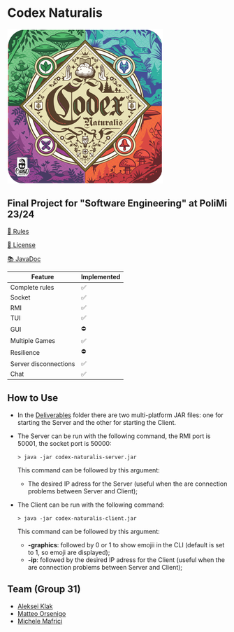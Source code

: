 # Codex Naturalis
![alt text](Codex_Naturalis/deliverables/CodexNaturalisLogo.png)

## Final Project for "Software Engineering" at PoliMi 23/24
[📖 Rules](Codex_Naturalis/deliverables/Rules/CODEX_Rulebook_EN.pdf)

[📝 License](Codex_Naturalis/LICENSE)

[📚 JavaDoc](Codex_Naturalis/deliverables/JavaDoc)

|  Feature  | Implemented  |
|-----|---|
| Complete rules | ✅ |
| Socket | ✅ |
| RMI | ✅ |
| TUI | ✅ |
| GUI | ⛔️ |
| Multiple Games  | ✅ |
| Resilience | ⛔️ |
| Server disconnections | ✅ |
| Chat | ✅ |

## How to Use
- In the [Deliverables](Codex_Naturalis/deliverables/JAR) folder there are two multi-platform JAR files: one for starting the Server and the other for starting the Client.
- The Server can be run with the following command, the RMI port is 50001, the socket port is 50000:
    ```shell
    > java -jar codex-naturalis-server.jar
    ```
  This command can be followed by this argument:
    - The desired IP adress for the Server (useful when the are connection problems between Server and Client);

- The Client can be run with the following command:
    ```shell
    > java -jar codex-naturalis-client.jar
    ```
  This command can be followed by this argument:
  - **-graphics**: followed by 0 or 1 to show emojii in the CLI (default is set to 1, so emoji are displayed);
  - **-ip**: followed by the desired IP adress for the Client (useful when the are connection problems between Server and Client);

## Team (Group 31)

- [Aleksei Klak](https://github.com/aleksei-klak-polimi)
- [Matteo Orsenigo](https://github.com/teorse)
- [Michele Mafrici](https://github.com/Michele-Mafrici) 
